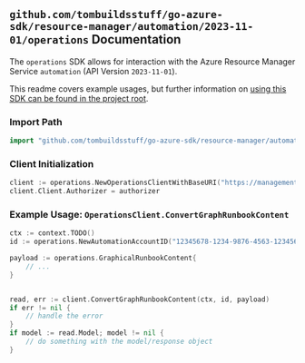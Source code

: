 
## `github.com/tombuildsstuff/go-azure-sdk/resource-manager/automation/2023-11-01/operations` Documentation

The `operations` SDK allows for interaction with the Azure Resource Manager Service `automation` (API Version `2023-11-01`).

This readme covers example usages, but further information on [using this SDK can be found in the project root](https://github.com/tombuildsstuff/go-azure-sdk/tree/main/docs).

### Import Path

```go
import "github.com/tombuildsstuff/go-azure-sdk/resource-manager/automation/2023-11-01/operations"
```


### Client Initialization

```go
client := operations.NewOperationsClientWithBaseURI("https://management.azure.com")
client.Client.Authorizer = authorizer
```


### Example Usage: `OperationsClient.ConvertGraphRunbookContent`

```go
ctx := context.TODO()
id := operations.NewAutomationAccountID("12345678-1234-9876-4563-123456789012", "example-resource-group", "automationAccountValue")

payload := operations.GraphicalRunbookContent{
	// ...
}


read, err := client.ConvertGraphRunbookContent(ctx, id, payload)
if err != nil {
	// handle the error
}
if model := read.Model; model != nil {
	// do something with the model/response object
}
```
